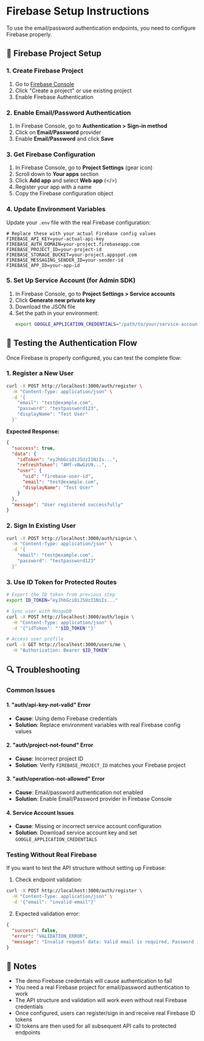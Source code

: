 # Firebase Setup Instructions

To use the email/password authentication endpoints, you need to configure Firebase properly.

## 🔧 Firebase Project Setup

### 1. Create Firebase Project
1. Go to [Firebase Console](https://console.firebase.google.com/)
2. Click "Create a project" or use existing project
3. Enable Firebase Authentication

### 2. Enable Email/Password Authentication
1. In Firebase Console, go to **Authentication > Sign-in method**
2. Click on **Email/Password** provider
3. Enable **Email/Password** and click **Save**

### 3. Get Firebase Configuration
1. In Firebase Console, go to **Project Settings** (gear icon)
2. Scroll down to **Your apps** section
3. Click **Add app** and select **Web app** (</>) 
4. Register your app with a name
5. Copy the Firebase configuration object

### 4. Update Environment Variables
Update your `.env` file with the real Firebase configuration:

```env
# Replace these with your actual Firebase config values
FIREBASE_API_KEY=your-actual-api-key
FIREBASE_AUTH_DOMAIN=your-project.firebaseapp.com
FIREBASE_PROJECT_ID=your-project-id
FIREBASE_STORAGE_BUCKET=your-project.appspot.com
FIREBASE_MESSAGING_SENDER_ID=your-sender-id
FIREBASE_APP_ID=your-app-id
```

### 5. Set Up Service Account (for Admin SDK)
1. In Firebase Console, go to **Project Settings > Service accounts**
2. Click **Generate new private key**
3. Download the JSON file
4. Set the path in your environment:
   ```bash
   export GOOGLE_APPLICATION_CREDENTIALS="/path/to/your/service-account-key.json"
   ```

## 🧪 Testing the Authentication Flow

Once Firebase is properly configured, you can test the complete flow:

### 1. Register a New User
```bash
curl -X POST http://localhost:3000/auth/register \
  -H "Content-Type: application/json" \
  -d '{
    "email": "test@example.com",
    "password": "testpassword123",
    "displayName": "Test User"
  }'
```

**Expected Response:**
```json
{
  "success": true,
  "data": {
    "idToken": "eyJhbGciOiJSUzI1NiIs...",
    "refreshToken": "AMf-vBwGzU9...",
    "user": {
      "uid": "firebase-user-id",
      "email": "test@example.com",
      "displayName": "Test User"
    }
  },
  "message": "User registered successfully"
}
```

### 2. Sign In Existing User
```bash
curl -X POST http://localhost:3000/auth/signin \
  -H "Content-Type: application/json" \
  -d '{
    "email": "test@example.com",
    "password": "testpassword123"
  }'
```

### 3. Use ID Token for Protected Routes
```bash
# Export the ID token from previous step
export ID_TOKEN="eyJhbGciOiJSUzI1NiIs..."

# Sync user with MongoDB
curl -X POST http://localhost:3000/auth/login \
  -H "Content-Type: application/json" \
  -d '{"idToken": "'$ID_TOKEN'"}'

# Access user profile
curl -X GET http://localhost:3000/users/me \
  -H "Authorization: Bearer $ID_TOKEN"
```

## 🔍 Troubleshooting

### Common Issues

#### 1. "auth/api-key-not-valid" Error
- **Cause**: Using demo Firebase credentials
- **Solution**: Replace environment variables with real Firebase config values

#### 2. "auth/project-not-found" Error  
- **Cause**: Incorrect project ID
- **Solution**: Verify `FIREBASE_PROJECT_ID` matches your Firebase project

#### 3. "auth/operation-not-allowed" Error
- **Cause**: Email/password authentication not enabled
- **Solution**: Enable Email/Password provider in Firebase Console

#### 4. Service Account Issues
- **Cause**: Missing or incorrect service account configuration
- **Solution**: Download service account key and set `GOOGLE_APPLICATION_CREDENTIALS`

### Testing Without Real Firebase
If you want to test the API structure without setting up Firebase:

1. Check endpoint validation:
```bash
curl -X POST http://localhost:3000/auth/register \
  -H "Content-Type: application/json" \
  -d '{"email": "invalid-email"}'
```

2. Expected validation error:
```json
{
  "success": false,
  "error": "VALIDATION_ERROR",
  "message": "Invalid request data: Valid email is required, Password is required"
}
```

## 📝 Notes

- The demo Firebase credentials will cause authentication to fail
- You need a real Firebase project for email/password authentication to work
- The API structure and validation will work even without real Firebase credentials
- Once configured, users can register/sign in and receive real Firebase ID tokens
- ID tokens are then used for all subsequent API calls to protected endpoints